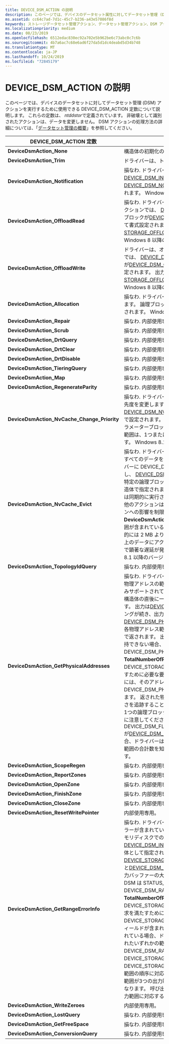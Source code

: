 ```yaml
---
title: DEVICE_DSM_ACTION の説明
description: このページでは、デバイスのデータセット属性に対してデータセット管理 (DSM) アクションを実行するために使用できる DEVICE_DSM_ACTION 定数について説明します。
ms.assetid: cc64c7ad-7d1c-45c7-b236-a43e57086f8d
keywords: ストレージデータセット管理アクション、データセット管理アクション、DSM アクション
ms.localizationpriority: medium
ms.date: 08/23/2019
ms.openlocfilehash: 6512edac830ec92a702e5b962be6c73abc0c7c6b
ms.sourcegitcommit: 4b7a6ac7c68e6ad6f27da5d1dc4deabd5d34b748
ms.translationtype: MT
ms.contentlocale: ja-JP
ms.lasthandoff: 10/24/2019
ms.locfileid: "72845179"
---
```

# <a name="device_dsm_action-descriptions"></a>DEVICE_DSM_ACTION の説明

このページでは、デバイスのデータセットに対してデータセット管理 (DSM) アクションを実行するために使用できる DEVICE_DSM_ACTION 定数について説明します。 これらの定数は、 *ntddstor*で定義されています。 非破壊として識別されたアクションは、データを変更しません。 DSM アクションの処理方法の詳細については、「[データセット管理の概要](data-set-management-overview.md)」を参照してください。

| DEVICE_DSM_ACTION 定数 | 説明 |
| -------------------------- | ----------- |
| **DeviceDsmAction_None** | 構造体の初期化のみを目的としています。 |
| **DeviceDsmAction_Trim** | ドライバーは、トリミング操作を実行します。 |
| **DeviceDsmAction_Notification** | 損なわ. ドライバーは、通知操作を実行します。 このアクションでは、 [DEVICE_DSM_INPUT](https://docs.microsoft.com/windows-hardware/drivers/ddi/ntddstor/ns-ntddstor-_device_manage_data_set_attributes)構造体の直後にあるパラメーターブロックが[DEVICE_DSM_NOTIFICATION_PARAMETERS](https://docs.microsoft.com/windows-hardware/drivers/ddi/ntddstor/ns-ntddstor-_device_dsm_notification_parameters)構造体として書式設定されます。 Windows 7 以降のバージョンでサポートされています。 |
| **DeviceDsmAction_OffloadRead** | 損なわ. ドライバーは、オフロード読み取り操作を実行します。 このアクションでは、 [DEVICE_DSM_INPUT](https://docs.microsoft.com/windows-hardware/drivers/ddi/ntddstor/ns-ntddstor-_device_manage_data_set_attributes)構造体の直後にあるパラメーターブロックが[DEVICE_DSM_OFFLOAD_READ_PARAMETERS](https://docs.microsoft.com/windows-hardware/drivers/ddi/ntddstor/ns-ntddstor-_device_dsm_offload_read_parameters)構造体として書式設定されます。 出力は、 [DEVICE_DSM_OUTPUT](https://docs.microsoft.com/windows-hardware/drivers/ddi/ntddstor/ns-ntddstor-_device_manage_data_set_attributes_output)構造体の後に[STORAGE_OFFLOAD_READ_OUTPUT](https://docs.microsoft.com/windows-hardware/drivers/ddi/ntddstor/ns-ntddstor-_storage_offload_read_output)構造体で構成されます。 Windows 8 以降のバージョンでサポートされています。 |
| **DeviceDsmAction_OffloadWrite** | ドライバーは、オフロード書き込み操作を実行します。 このアクションでは、 [DEVICE_DSM_INPUT](https://docs.microsoft.com/windows-hardware/drivers/ddi/ntddstor/ns-ntddstor-_device_manage_data_set_attributes)構造体の直後にあるパラメーターブロックが[DEVICE_DSM_OFFLOAD_WRITE_PARAMETERS](https://docs.microsoft.com/windows-hardware/drivers/ddi/ntddstor/ns-ntddstor-_device_dsm_offload_write_parameters)構造体として書式設定されます。 出力は、 [DEVICE_DSM_OUTPUT](https://docs.microsoft.com/windows-hardware/drivers/ddi/ntddstor/ns-ntddstor-_device_manage_data_set_attributes_output)構造体の後に[STORAGE_OFFLOAD_WRITE_OUTPUT](https://docs.microsoft.com/windows-hardware/drivers/ddi/ntddstor/ns-ntddstor-_storage_offload_write_output)構造体で構成されます。 Windows 8 以降のバージョンでサポートされています。 |
| **DeviceDsmAction_Allocation** | 損なわ. ドライバーは、論理ブロックのプロビジョニング操作を実行します。 論理ブロック範囲は、1つの[DEVICE_DSM_RANGE](https://docs.microsoft.com/windows-hardware/drivers/ddi/ntddstor/ns-ntddstor-_device_data_set_range)構造体で指定されます。 Windows 8 以降のバージョンでサポートされています。 |
| **DeviceDsmAction_Repair** | 損なわ. 内部使用専用。 |
| **DeviceDsmAction_Scrub** | 損なわ. 内部使用専用。 |
| **DeviceDsmAction_DrtQuery** | 損なわ. 内部使用専用。 |
| **DeviceDsmAction_DrtClear** | 損なわ. 内部使用専用。 |
| **DeviceDsmAction_DrtDisable** | 損なわ. 内部使用専用。 |
| **DeviceDsmAction_TieringQuery** | 損なわ. 内部使用専用。 |
| **DeviceDsmAction_Map** | 損なわ. 内部使用専用。 |
| **DeviceDsmAction_RegenerateParity** | 損なわ. 内部使用専用。 |
| **DeviceDsmAction_NvCache_Change_Priority** | 損なわ. ドライバーは、指定された論理ブロックの範囲のキャッシュ優先度を変更します。 新しいターゲットの優先順位は、 [DEVICE_DSM_NVCACHE_CHANGE_PRIORITY_PARAMETERS](https://docs.microsoft.com/windows-hardware/drivers/ddi/ntddstor/ns-ntddstor-_device_dsm_nvcache_change_priority_parameters)構造体で設定されます。これは、 [DEVICE_DSM_INPUT](https://docs.microsoft.com/windows-hardware/drivers/ddi/ntddstor/ns-ntddstor-_device_manage_data_set_attributes)構造体の直後にあるパラメーターブロックに配置されます。 優先順位を変更する論理ブロック範囲は、1つまたは複数の[DEVICE_DSM_RANGE](https://docs.microsoft.com/windows-hardware/drivers/ddi/ntddstor/ns-ntddstor-_device_data_set_range)構造体で指定されます。 Windows 8.1 以降のバージョンでサポートされています。 |
| **DeviceDsmAction_NvCache_Evict** | 損なわ. ドライバーは、キャッシュメディアからデータを削除します。 すべてのデータを削除するには、 [DEVICE_DSM_INPUT](https://docs.microsoft.com/windows-hardware/drivers/ddi/ntddstor/ns-ntddstor-_device_manage_data_set_attributes)の**FLAGS**メンバーに DEVICE_DSM_FLAG_ENTIRE_DATA_SET_RANGE フラグを設定し、 [DEVICE_DSM_RANGE](https://docs.microsoft.com/windows-hardware/drivers/ddi/ntddstor/ns-ntddstor-_device_data_set_range)構造体を含めないようにします。 削除する特定の論理ブロック範囲は、1つまたは複数の[DEVICE_DSM_RANGE](https://docs.microsoft.com/windows-hardware/drivers/ddi/ntddstor/ns-ntddstor-_device_data_set_range)構造体で指定されます。 **DeviceDsmAction_NvCache_Evict**アクションは同期的に実行されます。 削除アクションが成功するか失敗するまで、他のアクションは処理されません。 デバイスを使用するアプリケーションへの影響を制限するために、発行される各**DeviceDsmAction_NvCache_Evict** action には比較的小さなデータ範囲が含まれている必要があります。 10 MB を超えないようにし、理想的には 2 MB よりも小さくする必要があります。 これにより、デバイス上のデータにアクセスするときに、ユーザーレベルのアプリケーションで顕著な遅延が発生する可能性が最小限に抑えられます。 Windows 8.1 以降のバージョンでサポートされています。 |
| **DeviceDsmAction_TopologyIdQuery** | 損なわ. 内部使用専用。 |
| **DeviceDsmAction_GetPhysicalAddresses** | 損なわ. ドライバーは、1つまたは複数の論理ブロックの範囲に対応する物理アドレスの範囲を返します。 この操作は、永続メモリディスクでのみサポートされています。 論理ブロック範囲は、DEVICE_DSM_INPUT 構造体の直後に一連の[DEVICE_DSM_RANGE](https://docs.microsoft.com/windows-hardware/drivers/ddi/ntddstor/ns-ntddstor-_device_data_set_range)構造体として指定されます。 出力は[DEVICE_DSM_OUTPUT](https://docs.microsoft.com/windows-hardware/drivers/ddi/ntddstor/ns-ntddstor-_device_manage_data_set_attributes_output)構造体で構成され、その後にパディングが続き、出力ブロックで要求された物理アドレス範囲を持つ[DEVICE_DSM_PHYSICAL_ADDRESSES_OUTPUT](https://docs.microsoft.com/windows-hardware/drivers/ddi/ntddstor/ns-ntddstor-_device_dsm_physical_addresses_output)構造体になります。 各物理アドレス範囲は、 [DEVICE_STORAGE_ADDRESS_RANGE](https://docs.microsoft.com/windows-hardware/drivers/ddi/ntddstor/ns-ntddstor-_device_storag_address_range)構造体で返されます。 出力バッファーの大きさが不十分ですべてのデータを保持できない場合、DSM は STATUS_BUFFER_OVERFLOW を返し、DEVICE_DSM_PHYSICAL_ADDRESSES_OUTPUT 構造体の**TotalNumberOfRanges**フィールドには DEVICE_STORAGE_ADDRESS_RANGE の数が含まれます。要求を満たすために必要な要素。 メモリエラーが含まれている物理アドレスの範囲には、そのアドレスとして DEVICE_DSM_PHYSICAL_ADDRESS_HAS_MEMORY_ERROR があります。 返された物理アドレス範囲は、返された各物理アドレス範囲の長さを追跡することによって、入力論理ブロック範囲にマップできます。 1つの論理ブロック範囲は、多数の物理アドレス範囲に対応できることに注意してください。 DEVICE_DSM_FLAG_PHYSICAL_ADDRESSES_OMIT_TOTAL_RANGES が[DEVICE_DSM_INPUT](https://docs.microsoft.com/windows-hardware/drivers/ddi/ntddstor/ns-ntddstor-_device_manage_data_set_attributes)構造体の**Flags**フィールドで設定されている場合、ドライバーは**TotalNumberOfRanges**を計算しません。 これは、範囲の合計数を知る必要がない呼び出し元のパフォーマンスの最適化です。 |
| **DeviceDsmAction_ScopeRegen** | 損なわ. 内部使用専用。 |
| **DeviceDsmAction_ReportZones** | 損なわ. 内部使用専用。 |
| **DeviceDsmAction_OpenZone** | 損なわ. 内部使用専用。 |
| **DeviceDsmAction_FinishZone** | 損なわ. 内部使用専用。 |
| **DeviceDsmAction_CloseZone** | 損なわ. 内部使用専用。 |
| **DeviceDsmAction_ResetWritePointer** | 内部使用専用。 |
| **DeviceDsmAction_GetRangeErrorInfo** | 損なわ. ドライバーは、1つまたは複数の論理ブロック範囲にメディアエラーが含まれているかどうかに関する情報を返します。 これは、永続メモリディスクでのみサポートされています。 論理ブロック範囲は、 [DEVICE_DSM_INPUT](https://docs.microsoft.com/windows-hardware/drivers/ddi/ntddstor/ns-ntddstor-_device_manage_data_set_attributes)構造体の直後に一連の[DEVICE_DSM_RANGE](https://docs.microsoft.com/windows-hardware/drivers/ddi/ntddstor/ns-ntddstor-_device_data_set_range)構造体として指定されます。 出力は、 [DEVICE_DSM_OUTPUT](https://docs.microsoft.com/windows-hardware/drivers/ddi/ntddstor/ns-ntddstor-_device_manage_data_set_attributes_output)構造体と、 [DEVICE_STORAGE_RANGE_ATTRIBUTES](https://docs.microsoft.com/windows-hardware/drivers/ddi/ntddstor/ns-ntddstor-_device_storage_range_attributes)の配列を保持するパディングと[DEVICE_DSM_RANGE_ERROR_OUTPUT](https://docs.microsoft.com/windows-hardware/drivers/ddi/ntddstor/ns-ntddstor-_device_dsm_range_error_output)) 構造で構成されます。 出力バッファーの大きさが不十分ですべてのデータを保持できない場合、DSM は STATUS_BUFFER_OVERFLOW を返し、DEVICE_DSM_RANGE_ERROR_OUTPUT 構造体の**TotalNumberOfRanges**フィールドには DEVICE_STORAGE_RANGE_ATTRIBUTES 要素の数が含まれます。要求を満たすために必要です。 各 DEVICE_STORAGE_RANGE_ATTRIBUTES 構造体には、 **Israngebad**フィールドが含まれています。 論理ブロック範囲にメディアエラーが含まれている場合、ドライバーはそのフィールドを1に設定します。 要求されたいずれかの範囲にメディアエラーがない場合、ドライバーは DEVICE_DSM_RANGE_ERROR_OUTPUT の Flags フィールドに DEVICE_STORAGE_NO_ERRORS を設定します。 DEVICE_STORAGE_RANGE_ATTRIBUTES 配列の要素は、順序が入力範囲の順序に対応するように並べ替えられます。 たとえば、最初の入力範囲が3つの出力範囲に分割された場合、配列内の最初の3つの範囲になります。 呼び出し元は、出力範囲の長さを追跡することによって、入力範囲に対応する出力範囲を知ることができます。 |
| **DeviceDsmAction_WriteZeroes** | 内部使用専用。 |
| **DeviceDsmAction_LostQuery** | 損なわ. 内部使用専用。 |
| **DeviceDsmAction_GetFreeSpace** | 損なわ. 内部使用専用。 |
| **DeviceDsmAction_ConversionQuery** | 損なわ. 内部使用専用。 |

